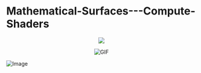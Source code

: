 # Mathematical-Surfaces---Compute-Shaders

<p align="center">
  <img src="![Image](https://github.com/user-attachments/assets/29c3f472-bf15-4969-868c-3e0108c2b612)" />
</p>

<p align="center">
  <img src="https://github.com/user-attachments/assets/29c3f472-bf15-4969-868c-3e0108c2b612" alt="GIF" />
</p>

![Image](https://github.com/user-attachments/assets/29c3f472-bf15-4969-868c-3e0108c2b612)

